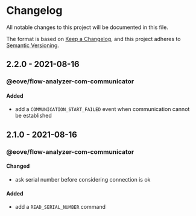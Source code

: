 # Changelog

All notable changes to this project will be documented in this file.

The format is based on [Keep a Changelog](https://keepachangelog.com/en/1.0.0/),
and this project adheres to [Semantic Versioning](https://semver.org/spec/v2.0.0.html).

## 2.2.0 - 2021-08-16

### @eove/flow-analyzer-com-communicator

#### Added

- add a `COMMUNICATION_START_FAILED` event when communication cannot be established

## 2.1.0 - 2021-08-16

### @eove/flow-analyzer-com-communicator

#### Changed

- ask serial number before considering connection is ok

#### Added

- add a `READ_SERIAL_NUMBER` command

